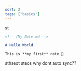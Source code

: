 ```yaml
---
sort: 2
tags: ["basics"]
---
```

st

```markdown
<!-- /My Note.md -->

# Hello World

This is **my first** note 🎉
```

sthseot
steos
why dont auto sync??
